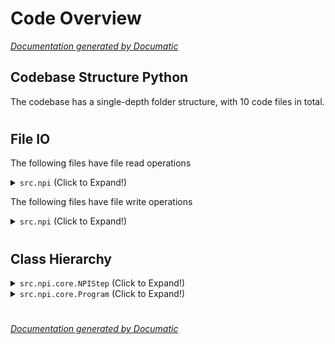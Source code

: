 # Code Overview

[_Documentation generated by Documatic_](https://www.documatic.com)

<!---Documatic-section-Codebase Structure Python-start--->
## Codebase Structure Python

The codebase has a single-depth folder structure,
                with 10 code files in total.

# #
<!---Documatic-section-Codebase Structure Python-end--->

<!---Documatic-section-File IO-start--->
## File IO

<!---Documatic-block-file_io-start--->
The following files have file read operations

<!---Documatic-block-src.npi-start--->
<details>
	<summary><code>src.npi</code> (Click to Expand!)</summary>

* src.npi.add.training_model
</details>
<!---Documatic-block-src.npi-end--->

The following files have file write operations

<!---Documatic-block-src.npi-start--->
<details>
	<summary><code>src.npi</code> (Click to Expand!)</summary>

* src.npi.add.create_training_data
* src.npi.core
</details>
<!---Documatic-block-src.npi-end--->
<!---Documatic-block-file_io-end--->

# #
<!---Documatic-section-File IO-end--->

<!---Documatic-section-Class Hierarchy-start--->
## Class Hierarchy

<!---Documatic-block-src.npi.core.NPIStep-start--->
<details>
	<summary><code>src.npi.core.NPIStep</code> (Click to Expand!)</summary>

* src.npi.add.lib.AdditionTeacher
* src.npi.add.model.AdditionNPIModel
</details>
<!---Documatic-block-src.npi.core.NPIStep-end--->

<!---Documatic-block-src.npi.core.Program-start--->
<details>
	<summary><code>src.npi.core.Program</code> (Click to Expand!)</summary>

* src.npi.add.lib.MovePtrProgram
* src.npi.add.lib.WriteProgram
</details>
<!---Documatic-block-src.npi.core.Program-end--->

# #
<!---Documatic-section-Class Hierarchy-end--->

[_Documentation generated by Documatic_](https://www.documatic.com)